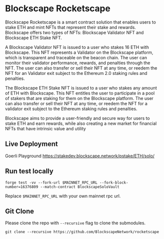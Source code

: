 # Blockscape Rocketscape

Blockscape Rocketscape is a smart contract solution that enables users to stake ETH and mint NFTs that represent their stake and rewards. Blockscape offers two types of NFTs: Blockscape Validator NFT and Blockscape ETH Stake NFT.  

A Blockscape Validator NFT is issued to a user who stakes 16 ETH with Blockscape. This NFT represents a Validator on the Blockscape platform, which is transparent and traceable on the beacon chain. The user can monitor their validator performance, rewards, and penalties through the NFT. The user can also transfer or sell their NFT at any time, or reedem the NFT for an Validator exit subject to the Ethereum 2.0 staking rules and penalties. 

The Blockscape ETH Stake NFT is issued to a user who stakes any amount of ETH with Blockscape. This NFT entitles the user to participate in a pool of stakers that are staking for them on the Blockscape platform. The user can also transfer or sell their NFT at any time, or reedem the NFT for a validator exit subject to the Ethereum staking rules and penalties.

Blockscape aims to provide a user-friendly and secure way for users to stake ETH and earn rewards, while also creating a new market for financial NFTs that have intrinsic value and utility

## Live Deployment

Goerli Playground <https://stakedev.blockscape.network/pstake/ETH/solo/>

## Run test locally

```
forge test -vv --fork-url $MAINNET_RPC_URL --fork-block-number=16376809 --match-contract BlockscapeSoloVault
```

Replace `$MAINNET_RPC_URL` with your own mainnet rpc url.

## Git Clone

Please clone the repo with `--recursive` flag to clone the submodules.

```
git clone --recursive https://github.com/BlockscapeNetwork/rocketscape
```
